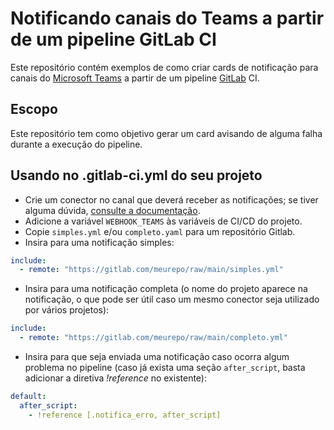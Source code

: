 # Notificando canais do Teams a partir de um pipeline GitLab CI

Este repositório contém exemplos de como criar cards de notificação para canais do [Microsoft Teams](https://www.microsoft.com/pt-br/microsoft-teams/) a partir de um pipeline [GitLab](https://gitlab.com) CI.

## Escopo

Este repositório tem como objetivo gerar um card avisando de alguma falha durante a execução do pipeline.

## Usando no .gitlab-ci.yml do seu projeto

* Crie um conector no canal que deverá receber as notificações; se tiver alguma dúvida, [consulte a documentação](https://docs.microsoft.com/pt-br/microsoftteams/platform/webhooks-and-connectors/how-to/add-incoming-webhook).
* Adicione a variável `WEBHOOK_TEAMS` às variáveis de CI/CD do projeto.
* Copie `simples.yml` e/ou `completo.yaml` para um repositório Gitlab.
* Insira para uma notificação simples:

```yaml
include:
  - remote: "https://gitlab.com/meurepo/raw/main/simples.yml"
```

* Insira para uma notificação completa (o nome do projeto aparece na notificação, o que pode ser útil caso um mesmo conector seja utilizado por vários projetos):

```yaml
include:
  - remote: "https://gitlab.com/meurepo/raw/main/completo.yml"
```

* Insira para que seja enviada uma notificação caso ocorra algum problema no pipeline (caso já exista uma seção `after_script`, basta adicionar a diretiva *!reference* no existente):

```yaml
default:
  after_script:
    - !reference [.notifica_erro, after_script]
```
